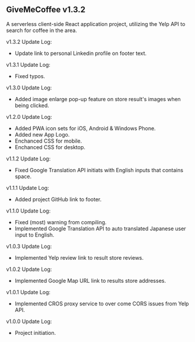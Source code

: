 ## GiveMeCoffee v1.3.2

A serverless client-side React application project, utilizing the Yelp API to search for coffee in the area.

v1.3.2 Update Log:

- Update link to personal Linkedin profile on footer text.

v1.3.1 Update Log:

- Fixed typos.

v1.3.0 Update Log:

- Added image enlarge pop-up feature on store result's images when being clicked.

v1.2.0 Update Log:

- Added PWA icon sets for iOS, Android & Windows Phone.
- Added new App Logo.
- Enchanced CSS for mobile.
- Enchanced CSS for desktop.

v1.1.2 Update Log:

- Fixed Google Translation API initiats with English inputs that contains space.

v1.1.1 Update Log:

- Added project GitHub link to footer.

v1.1.0 Update Log:

- Fixed (most) warning from compiling.
- Implemented Google Translation API to auto translated Japanese user input to English.

v1.0.3 Update Log:

- Implemented Yelp review link to result store reviews.

v1.0.2 Update Log:

- Implemented Google Map URL link to results store addresses.

v1.0.1 Update Log:

- Implemented CROS proxy service to over come CORS issues from Yelp API.

v1.0.0 Update Log:

- Project initiation.
